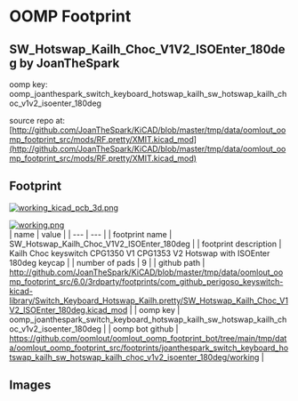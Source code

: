 # OOMP Footprint  
## SW_Hotswap_Kailh_Choc_V1V2_ISOEnter_180deg  by JoanTheSpark  
  
oomp key: oomp_joanthespark_switch_keyboard_hotswap_kailh_sw_hotswap_kailh_choc_v1v2_isoenter_180deg  
  
source repo at: [http://github.com/JoanTheSpark/KiCAD/blob/master/tmp/data/oomlout_oomp_footprint_src/mods/RF.pretty/XMIT.kicad_mod](http://github.com/JoanTheSpark/KiCAD/blob/master/tmp/data/oomlout_oomp_footprint_src/mods/RF.pretty/XMIT.kicad_mod)  
## Footprint  
  
[![working_kicad_pcb_3d.png](working_kicad_pcb_3d_600.png)](working_kicad_pcb_3d.png)  
  
[![working.png](working_600.png)](working.png)  
| name | value | 
| --- | --- | 
| footprint name | SW_Hotswap_Kailh_Choc_V1V2_ISOEnter_180deg | 
| footprint description | Kailh Choc keyswitch CPG1350 V1 CPG1353 V2 Hotswap with ISOEnter 180deg keycap | 
| number of pads | 9 | 
| github path | http://github.com/JoanTheSpark/KiCAD/blob/master/tmp/data/oomlout_oomp_footprint_src/6.0/3rdparty/footprints/com_github_perigoso_keyswitch-kicad-library/Switch_Keyboard_Hotswap_Kailh.pretty/SW_Hotswap_Kailh_Choc_V1V2_ISOEnter_180deg.kicad_mod | 
| oomp key | oomp_joanthespark_switch_keyboard_hotswap_kailh_sw_hotswap_kailh_choc_v1v2_isoenter_180deg | 
| oomp bot github | https://github.com/oomlout/oomlout_oomp_footprint_bot/tree/main/tmp/data/oomlout_oomp_footprint_src/footprints/joanthespark_switch_keyboard_hotswap_kailh_sw_hotswap_kailh_choc_v1v2_isoenter_180deg/working | 
## Images  
